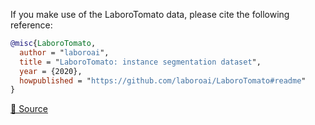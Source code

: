 If you make use of the LaboroTomato data, please cite the following reference:

``` bibtex 
@misc{LaboroTomato,
  author = "laboroai",
  title = "LaboroTomato: instance segmentation dataset",
  year = {2020},
  howpublished = "https://github.com/laboroai/LaboroTomato#readme"
}
```

[🔗 Source](https://github.com/laboroai/LaboroTomato#readme)